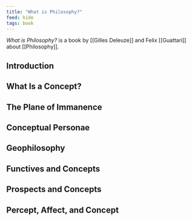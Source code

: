 ```yaml
---
title: "What is Philosophy?"
feed: hide
tags: book
---
```


_What is Philosophy?_ is a book by [[Gilles Deleuze]] and Felix [[Guattari]] about [[Philosophy]]. 

## Introduction

## What Is a Concept?

## The Plane of Immanence

## Conceptual Personae

## Geophilosophy

## Functives and Concepts

## Prospects and Concepts

## Percept, Affect, and Concept

